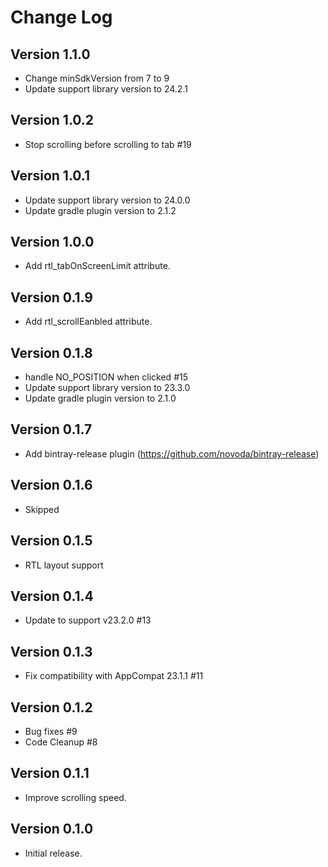 Change Log
==========

## Version 1.1.0
* Change minSdkVersion from 7 to 9
* Update support library version to 24.2.1

## Version 1.0.2
* Stop scrolling before scrolling to tab #19

## Version 1.0.1
* Update support library version to 24.0.0
* Update gradle plugin version to 2.1.2

## Version 1.0.0
* Add rtl_tabOnScreenLimit attribute.

## Version 0.1.9
* Add rtl_scrollEanbled attribute.

## Version 0.1.8
* handle NO_POSITION when clicked #15
* Update support library version to 23.3.0
* Update gradle plugin version to 2.1.0

## Version 0.1.7
* Add bintray-release plugin (https://github.com/novoda/bintray-release)

## Version 0.1.6
* Skipped

## Version 0.1.5
* RTL layout support

## Version 0.1.4
* Update to support v23.2.0 #13

## Version 0.1.3
* Fix compatibility with AppCompat 23.1.1 #11

## Version 0.1.2
* Bug fixes #9
* Code Cleanup #8

## Version 0.1.1
* Improve scrolling speed.

## Version 0.1.0
* Initial release.
